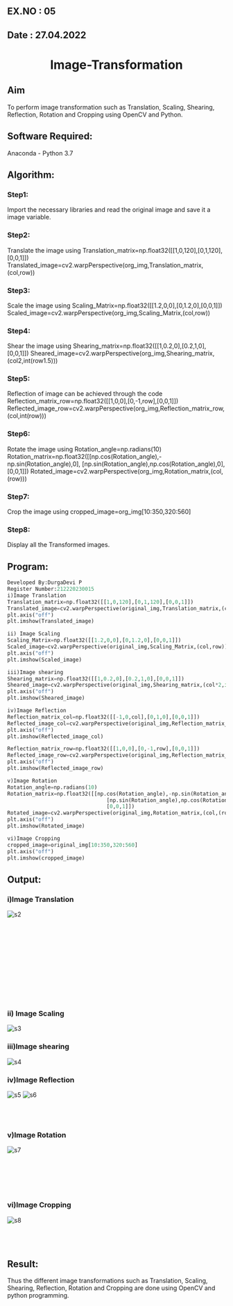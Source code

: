 ## EX.NO : 05
## Date : 27.04.2022
# <p align="center"> Image-Transformation</p>
## Aim
To perform image transformation such as Translation, Scaling, Shearing, Reflection, Rotation and Cropping using OpenCV and Python.

## Software Required:
Anaconda - Python 3.7

## Algorithm:
### Step1:
Import the necessary libraries and read the original image and save it a image variable.
<br>

### Step2:
Translate the image using Translation_matrix=np.float32([[1,0,120],[0,1,120],[0,0,1]]) Translated_image=cv2.warpPerspective(org_img,Translation_matrix,(col,row))
<br>

### Step3:
Scale the image using Scaling_Matrix=np.float32([[1.2,0,0],[0,1.2,0],[0,0,1]]) Scaled_image=cv2.warpPerspective(org_img,Scaling_Matrix,(col,row))
<br>

### Step4:
Shear the image using Shearing_matrix=np.float32([[1,0.2,0],[0.2,1,0],[0,0,1]]) Sheared_image=cv2.warpPerspective(org_img,Shearing_matrix,(col2,int(row1.5)))
<br>

### Step5:
Reflection of image can be achieved through the code Reflection_matrix_row=np.float32([[1,0,0],[0,-1,row],[0,0,1]]) Reflected_image_row=cv2.warpPerspective(org_img,Reflection_matrix_row,(col,int(row)))
<br>

### Step6:
Rotate the image using Rotation_angle=np.radians(10) Rotation_matrix=np.float32([[np.cos(Rotation_angle),-np.sin(Rotation_angle),0], [np.sin(Rotation_angle),np.cos(Rotation_angle),0], [0,0,1]]) Rotated_image=cv2.warpPerspective(org_img,Rotation_matrix,(col,(row)))
<br>

### Step7:
Crop the image using cropped_image=org_img[10:350,320:560]
<br>

### Step8:
Display all the Transformed images.
<br>

## Program:
```python
Developed By:DurgaDevi P
Register Number:212220230015
i)Image Translation
Translation_matrix=np.float32([[1,0,120],[0,1,120],[0,0,1]])
Translated_image=cv2.warpPerspective(original_img,Translation_matrix,(col,row))
plt.axis("off")
plt.imshow(Translated_image)

ii) Image Scaling
Scaling_Matrix=np.float32([[1.2,0,0],[0,1.2,0],[0,0,1]])
Scaled_image=cv2.warpPerspective(original_img,Scaling_Matrix,(col,row))
plt.axis("off")
plt.imshow(Scaled_image)

iii)Image shearing
Shearing_matrix=np.float32([[1,0.2,0],[0.2,1,0],[0,0,1]])
Sheared_image=cv2.warpPerspective(original_img,Shearing_matrix,(col*2,int(row*1.5)))
plt.axis("off")
plt.imshow(Sheared_image)

iv)Image Reflection
Reflection_matrix_col=np.float32([[-1,0,col],[0,1,0],[0,0,1]])
Reflected_image_col=cv2.warpPerspective(original_img,Reflection_matrix_col,(col,int(row)))
plt.axis("off")
plt.imshow(Reflected_image_col)

Reflection_matrix_row=np.float32([[1,0,0],[0,-1,row],[0,0,1]])
Reflected_image_row=cv2.warpPerspective(original_img,Reflection_matrix_row,(col,int(row)))
plt.axis("off")
plt.imshow(Reflected_image_row)

v)Image Rotation
Rotation_angle=np.radians(10)
Rotation_matrix=np.float32([[np.cos(Rotation_angle),-np.sin(Rotation_angle),0],
                                [np.sin(Rotation_angle),np.cos(Rotation_angle),0],
                                [0,0,1]])
Rotated_image=cv2.warpPerspective(original_img,Rotation_matrix,(col,(row)))
plt.axis("off")
plt.imshow(Rotated_image)

vi)Image Cropping
cropped_image=original_img[10:350,320:560]
plt.axis("off")
plt.imshow(cropped_image)
```
## Output:
### i)Image Translation
![s2](https://user-images.githubusercontent.com/75235704/165687471-dc53fb34-4b8d-49da-9901-60e3c0294a36.png)
<br>
<br>
<br>
<br>
<br>
<br>
<br>
<br>
<br>
<br>
<br>
<br>

### ii) Image Scaling
![s3](https://user-images.githubusercontent.com/75235704/165687648-35862b38-f05d-4d72-9425-36fac80b9152.png)
<br>

### iii)Image shearing
![s4](https://user-images.githubusercontent.com/75235704/165688178-ae23b83c-8730-48be-ae9f-d54b649ceb73.png)
<br>

### iv)Image Reflection
![s5](https://user-images.githubusercontent.com/75235704/165688029-e6375727-32fd-4636-95f7-17f8b8d14fdb.png)
![s6](https://user-images.githubusercontent.com/75235704/165688042-b89f1bde-62c8-4ab9-98dc-ad811b1a572d.png)
<br>
<br>
<br>
<br>

### v)Image Rotation
![s7](https://user-images.githubusercontent.com/75235704/165688115-6aa08e98-4cf9-418d-94d9-ff86a755754e.png)
<br>
<br>
<br>
<br>
<br>
<br>



### vi)Image Cropping
![s8](https://user-images.githubusercontent.com/75235704/165688066-e2380c3c-32f4-4990-bf8f-004426ad8c1c.png)
<br>
<br>
<br>
<br>




## Result: 

Thus the different image transformations such as Translation, Scaling, Shearing, Reflection, Rotation and Cropping are done using OpenCV and python programming.
